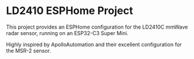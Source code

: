 # LD2410 ESPHome Project

This project provides an ESPHome configuration for the LD2410C mmWave radar sensor, running on an ESP32-C3 Super Mini. 

Highly inspired by ApolloAutomation and their excellent configuration for the MSR-2 sensor.